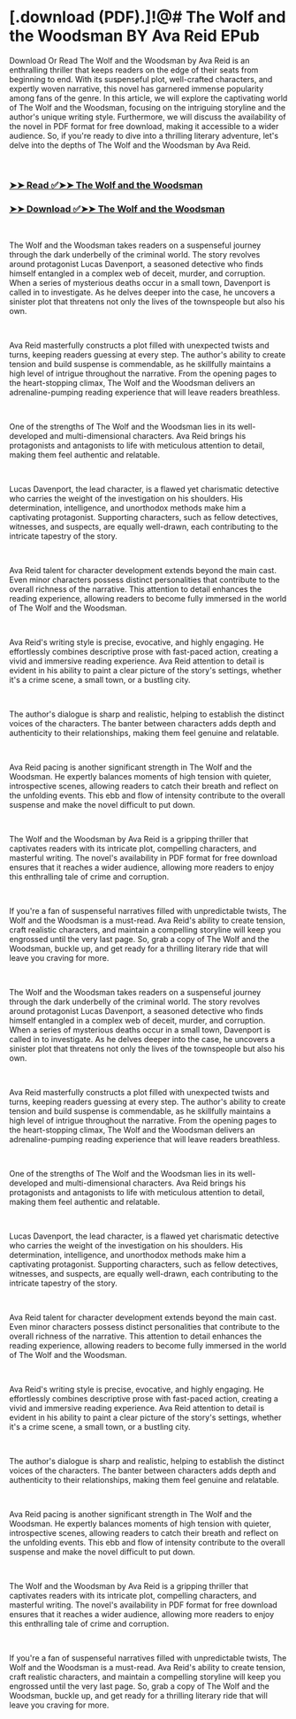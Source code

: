 # [.download (PDF).]!@# The Wolf and the Woodsman BY Ava Reid EPub

<p>Download Or Read The Wolf and the Woodsman by Ava Reid is an enthralling thriller that keeps readers on the edge of their seats from beginning to end. With its suspenseful plot, well-crafted characters, and expertly woven narrative, this novel has garnered immense popularity among fans of the genre. In this article, we will explore the captivating world of The Wolf and the Woodsman, focusing on the intriguing storyline and the author's unique writing style. Furthermore, we will discuss the availability of the novel in PDF format for free download, making it accessible to a wider audience. So, if you're ready to dive into a thrilling literary adventure, let's delve into the depths of The Wolf and the Woodsman by Ava Reid.</p>
<p>&nbsp;</p>

### [➤➤ Read ✅➤➤ The Wolf and the Woodsman](https://thehelpfulbooks.blogspot.com/id/58064063)

### [➤➤ Download ✅➤➤ The Wolf and the Woodsman](https://thehelpfulbooks.blogspot.com/id/58064063)

<p>&nbsp;</p>
<p>The Wolf and the Woodsman takes readers on a suspenseful journey through the dark underbelly of the criminal world. The story revolves around protagonist Lucas Davenport, a seasoned detective who finds himself entangled in a complex web of deceit, murder, and corruption. When a series of mysterious deaths occur in a small town, Davenport is called in to investigate. As he delves deeper into the case, he uncovers a sinister plot that threatens not only the lives of the townspeople but also his own.</p>
<p>&nbsp;</p>
<p>Ava Reid masterfully constructs a plot filled with unexpected twists and turns, keeping readers guessing at every step. The author's ability to create tension and build suspense is commendable, as he skillfully maintains a high level of intrigue throughout the narrative. From the opening pages to the heart-stopping climax, The Wolf and the Woodsman delivers an adrenaline-pumping reading experience that will leave readers breathless.</p>
<p>&nbsp;</p>
<p>One of the strengths of The Wolf and the Woodsman lies in its well-developed and multi-dimensional characters. Ava Reid brings his protagonists and antagonists to life with meticulous attention to detail, making them feel authentic and relatable.</p>
<p>&nbsp;</p>
<p>Lucas Davenport, the lead character, is a flawed yet charismatic detective who carries the weight of the investigation on his shoulders. His determination, intelligence, and unorthodox methods make him a captivating protagonist. Supporting characters, such as fellow detectives, witnesses, and suspects, are equally well-drawn, each contributing to the intricate tapestry of the story.</p>
<p>&nbsp;</p>
<p>Ava Reid talent for character development extends beyond the main cast. Even minor characters possess distinct personalities that contribute to the overall richness of the narrative. This attention to detail enhances the reading experience, allowing readers to become fully immersed in the world of The Wolf and the Woodsman.</p>
<p>&nbsp;</p>
<p>Ava Reid's writing style is precise, evocative, and highly engaging. He effortlessly combines descriptive prose with fast-paced action, creating a vivid and immersive reading experience. Ava Reid attention to detail is evident in his ability to paint a clear picture of the story's settings, whether it's a crime scene, a small town, or a bustling city.</p>
<p>&nbsp;</p>
<p>The author's dialogue is sharp and realistic, helping to establish the distinct voices of the characters. The banter between characters adds depth and authenticity to their relationships, making them feel genuine and relatable.</p>
<p>&nbsp;</p>
<p>Ava Reid pacing is another significant strength in The Wolf and the Woodsman. He expertly balances moments of high tension with quieter, introspective scenes, allowing readers to catch their breath and reflect on the unfolding events. This ebb and flow of intensity contribute to the overall suspense and make the novel difficult to put down.</p>
<p>&nbsp;</p>
<p>The Wolf and the Woodsman by Ava Reid is a gripping thriller that captivates readers with its intricate plot, compelling characters, and masterful writing. The novel's availability in PDF format for free download ensures that it reaches a wider audience, allowing more readers to enjoy this enthralling tale of crime and corruption.</p>
<p>&nbsp;</p>
<p>If you're a fan of suspenseful narratives filled with unpredictable twists, The Wolf and the Woodsman is a must-read. Ava Reid's ability to create tension, craft realistic characters, and maintain a compelling storyline will keep you engrossed until the very last page. So, grab a copy of The Wolf and the Woodsman, buckle up, and get ready for a thrilling literary ride that will leave you craving for more.</p>
<p>&nbsp;</p>
<p>The Wolf and the Woodsman takes readers on a suspenseful journey through the dark underbelly of the criminal world. The story revolves around protagonist Lucas Davenport, a seasoned detective who finds himself entangled in a complex web of deceit, murder, and corruption. When a series of mysterious deaths occur in a small town, Davenport is called in to investigate. As he delves deeper into the case, he uncovers a sinister plot that threatens not only the lives of the townspeople but also his own.</p>
<p>&nbsp;</p>
<p>Ava Reid masterfully constructs a plot filled with unexpected twists and turns, keeping readers guessing at every step. The author's ability to create tension and build suspense is commendable, as he skillfully maintains a high level of intrigue throughout the narrative. From the opening pages to the heart-stopping climax, The Wolf and the Woodsman delivers an adrenaline-pumping reading experience that will leave readers breathless.</p>
<p>&nbsp;</p>
<p>One of the strengths of The Wolf and the Woodsman lies in its well-developed and multi-dimensional characters. Ava Reid brings his protagonists and antagonists to life with meticulous attention to detail, making them feel authentic and relatable.</p>
<p>&nbsp;</p>
<p>Lucas Davenport, the lead character, is a flawed yet charismatic detective who carries the weight of the investigation on his shoulders. His determination, intelligence, and unorthodox methods make him a captivating protagonist. Supporting characters, such as fellow detectives, witnesses, and suspects, are equally well-drawn, each contributing to the intricate tapestry of the story.</p>
<p>&nbsp;</p>
<p>Ava Reid talent for character development extends beyond the main cast. Even minor characters possess distinct personalities that contribute to the overall richness of the narrative. This attention to detail enhances the reading experience, allowing readers to become fully immersed in the world of The Wolf and the Woodsman.</p>
<p>&nbsp;</p>
<p>Ava Reid's writing style is precise, evocative, and highly engaging. He effortlessly combines descriptive prose with fast-paced action, creating a vivid and immersive reading experience. Ava Reid attention to detail is evident in his ability to paint a clear picture of the story's settings, whether it's a crime scene, a small town, or a bustling city.</p>
<p>&nbsp;</p>
<p>The author's dialogue is sharp and realistic, helping to establish the distinct voices of the characters. The banter between characters adds depth and authenticity to their relationships, making them feel genuine and relatable.</p>
<p>&nbsp;</p>
<p>Ava Reid pacing is another significant strength in The Wolf and the Woodsman. He expertly balances moments of high tension with quieter, introspective scenes, allowing readers to catch their breath and reflect on the unfolding events. This ebb and flow of intensity contribute to the overall suspense and make the novel difficult to put down.</p>
<p>&nbsp;</p>
<p>The Wolf and the Woodsman by Ava Reid is a gripping thriller that captivates readers with its intricate plot, compelling characters, and masterful writing. The novel's availability in PDF format for free download ensures that it reaches a wider audience, allowing more readers to enjoy this enthralling tale of crime and corruption.</p>
<p>&nbsp;</p>
<p>If you're a fan of suspenseful narratives filled with unpredictable twists, The Wolf and the Woodsman is a must-read. Ava Reid's ability to create tension, craft realistic characters, and maintain a compelling storyline will keep you engrossed until the very last page. So, grab a copy of The Wolf and the Woodsman, buckle up, and get ready for a thrilling literary ride that will leave you craving for more.</p>
<p>&nbsp;</p>
